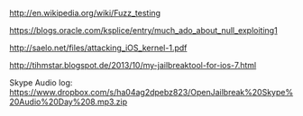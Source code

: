 http://en.wikipedia.org/wiki/Fuzz_testing

https://blogs.oracle.com/ksplice/entry/much_ado_about_null_exploiting1

http://saelo.net/files/attacking_iOS_kernel-1.pdf

http://tihmstar.blogspot.de/2013/10/my-jailbreaktool-for-ios-7.html

Skype Audio log: https://www.dropbox.com/s/ha04ag2dpebz823/OpenJailbreak%20Skype%20Audio%20Day%208.mp3.zip
